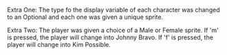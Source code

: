 Extra One:
The type fo the display variable of each character was changed to an Optional<Image> and each one was given a unique
sprite.

Extra Two:
The player was given a choice of a Male or Female sprite.
If 'm' is pressed, the player will change into Johnny Bravo.
If 'f' is pressed, the player will change into Kim Possible.